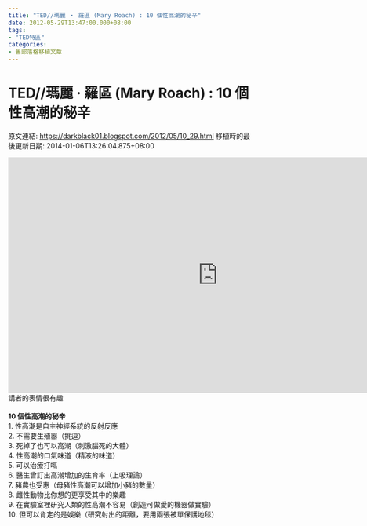 ```yaml
---
title: "TED//瑪麗 ‧ 羅區 (Mary Roach) : 10 個性高潮的秘辛"
date: 2012-05-29T13:47:00.000+08:00
tags: 
- "TED特區"
categories:
- 舊部落格移植文章
---
```


# TED//瑪麗 ‧ 羅區 (Mary Roach) : 10 個性高潮的秘辛

原文連結: https://darkblack01.blogspot.com/2012/05/10_29.html
移植時的最後更新日期: 2014-01-06T13:26:04.875+08:00

<iframe src="http://embed.ted.com/talks/lang/zh-tw/mary_roach_10_things_you_didn_t_know_about_orgasm.html" width="853" height="480" frameborder="0" scrolling="no" webkitAllowFullScreen mozallowfullscreen allowFullScreen></iframe><br />講者的表情很有趣<br /><br /><b>10 個性高潮的秘辛</b><br />1. 性高潮是自主神經系統的反射反應<br />2. 不需要生殖器（挑逗）<br />3. 死掉了也可以高潮（刺激腦死的大體）<br />4. 性高潮的口氣味道（精液的味道）<br />5. 可以治療打嗝<br />6. 醫生曾訂出高潮增加的生育率（上吸理論）<br />7. 豬農也受惠（母豬性高潮可以增加小豬的數量）<br />8. 雌性動物比你想的更享受其中的樂趣<br />9. 在實驗室裡研究人類的性高潮不容易（創造可做愛的機器做實驗）<br />10. 但可以肯定的是娛樂（研究射出的距離，要用兩張被單保護地毯）
